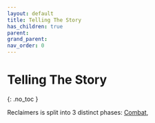 ```yaml
---
layout: default
title: Telling The Story
has_children: true
parent: 
grand_parent: 
nav_order: 0
---
```

# Telling The Story
{: .no_toc }

Reclaimers is split into 3 distinct phases: [Combat](Game/Core/Combat), 